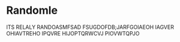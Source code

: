 # Randomle

ITS RELALY RANDOASMFSAD FSUGDOFDB;JARFGOIAEOH IAGVER OHIAVTREHO IPQVRE HIJOPTQRWCVJ PIOVWTQPJO 